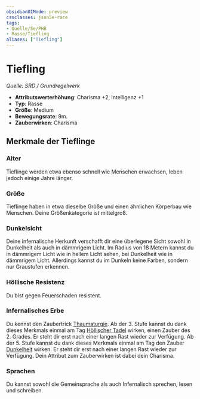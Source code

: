 ```yaml
---
obsidianUIMode: preview
cssclasses: json5e-race
tags:
- Quelle/5e/PHB
- Rasse/Tiefling
aliases: ["Tiefling"]
---
```

# Tiefling
*Quelle: SRD / Grundregelwerk*  

- **Attributswerterhöhung**: Charisma +2, Intelligenz +1
- **Typ**: Rasse
- **Größe**: Medium
- **Bewegungsrate**: 9m.
- **Zauberwirken**: Charisma

## Merkmale der Tieflinge

### Alter

Tieflinge werden etwa ebenso schnell wie Menschen erwachsen, leben jedoch einige Jahre länger.

### Größe

Tieflinge haben in etwa dieselbe Größe und einen ähnlichen Körperbau wie Menschen. Deine Größenkategorie ist mittelgroß.

### Dunkelsicht

Deine infernalische Herkunft verschafft dir eine überlegene Sicht sowohl in Dunkelheit als auch in dämmrigem Licht. Im Radius von 18 Metern kannst du in dämmrigem Licht wie in hellem Licht sehen, bei Dunkelheit wie in dämmrigem Licht. Allerdings kannst du im Dunkeln keine Farben, sondern nur Graustufen erkennen.

### Höllische Resistenz

Du bist gegen Feuerschaden resistent.

### Infernalisches Erbe

Du kennst den Zaubertrick [Thaumaturgie](../../Zauber/Thaumaturgie.md). Ab der 3. Stufe kannst du dank dieses Merkmals einmal am Tag [Höllischer Tadel](../../Zauber/Höllischer-Tadel.md) wirken, einen Zauber des 2. Grades. Er steht dir erst nach einer langen Rast wieder zur Verfügung. Ab der 5. Stufe kannst du dank dieses Merkmals einmal am Tag den Zauber [Dunkelheit](../../Zauber/Dunkelheit.md) wirken. Er steht dir erst nach einer langen Rast wieder zur Verfügung. Dein Attribut zum Zauberwirken ist dabei dein Charisma.

### Sprachen

Du kannst sowohl die Gemeinsprache als auch Infernalisch sprechen, lesen und schreiben.